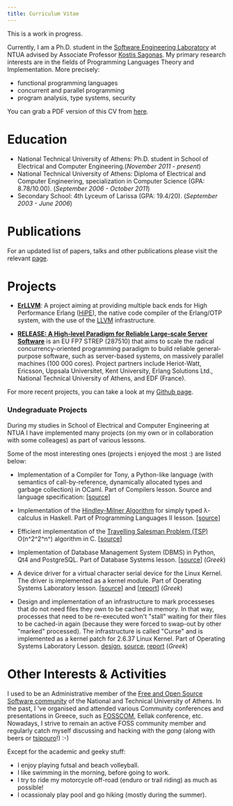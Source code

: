 ```yaml
---
title: Curriculum Vitae
---
```


This is a work in progress.


Currently, I am a Ph.D. student in the [Software Engineering
Laboratory](http://www.softlab.ntua.gr/) at NTUA advised by Associate Professor
[Kostis Sagonas](http://user.it.uu.se/~kostis). My primary research interests
are in the fields of Programming Languages Theory and Implementation. More
precisely:

* functional programming languages
* concurrent and parallel programming
* program analysis, type systems, security

You can grab a PDF version of this CV from [here](files/Yiannis-Tsiouris-CV.pdf).

# Education

* National Technical University of Athens: Ph.D. student in School of Electrical
  and Computer Engineering.(*November 2011 - present*)
* National Technical University of Athens: Diploma of Electrical and Computer
  Engineering, specialization in Computer Science (GPA: 8.78/10.00). (*September
  2006 - October 2011*)
* Secondary School: 4th Lyceum of Larissa (GPA: 19.4/20). (*September 2003 -
  June 2006*)


# Publications

For an updated list of papers, talks and other publications please visit the
relevant [page](pubs.html).


# Projects

* **[ErLLVM](http://erllvm.softlab.ntua.gr)**: A project aiming at providing
    multiple back ends for High Performance Erlang
    ([HiPE](http://www.it.uu.se/research/group/hipe/)), the native code compiler
    of the Erlang/OTP system, with the use of the [LLVM](http://llvm.org/)
    infrastructure.

* **[RELEASE: A High-level Paradigm for Reliable Large-scale Server
    Software](http://www.release-project.eu/)** is an EU FP7 STREP (287510) that
    aims to scale the radical concurrency-oriented programming paradigm to build
    reliable general-purpose software, such as server-based systems, on
    massively parallel machines (100 000 cores). Project partners include
    Heriot-Watt, Ericsson, Uppsala Universitet, Kent University, Erlang
    Solutions Ltd., National Technical University of Athens, and EDF (France).

For more recent projects, you can take a look at my [Github
page](http://www.github.com/yiannist/ "Github").


### Undegraduate Projects

During my studies in School of Electrical and Computer Engineering at NTUA I
have implemented many projects (on my own or in collaboration with some
colleages) as part of various lessons.

Some of the most interesting ones (projects i enjoyed the most :) are listed
below:

* Implementation of a Compiler for Tony, a Python-like language (with semantics
  of call-by-reference, dynamically allocated types and garbage collection) in
  OCaml. Part of Compilers lesson. Source and language specification:
  [[source](files/compiler.tar.gz "Tonyc")]

* Implementation of the [Hindley-Milner
  Algorithm](http://en.wikipedia.org/wiki/Type_inference "Type Inference") for
  simply typed λ-calculus in Haskell. Part of Programming Languages II
  lesson. [[source](files/typeinf.tar.gz "Type Infererence")]

* Efficient implementation of the [Travelling Salesman Problem
  (TSP)](http://en.wikipedia.org/wiki/Travelling_salesman_problem "TSP")
  O(n^2^2^n^) algorithm in C. [[source](files/tsp.tar.gz "TSP source")]

* Implementation of Database Management System (DBMS) in Python, Qt4 and
  PostgreSQL. Part of Database Systems lesson. [[source](files/pydbms.tar.gz
  "Pydbms")] (*Greek*)

* A device driver for a virtual character serial device for the Linux Kernel.
  The driver is implemented as a kernel module. Part of Operating Systems
  Laboratory lesson. [[source](files/lunix.tar.gz "Lunix")] and
  [[report](files/lunix.pdf "Report")] (*Greek*)

* Design and implementation of an infrastructure to mark processeses that do not
  need files they own to be cached in memory. In that way, processes that need
  to be re-executed won't "stall" waiting for their files to be cached-in again
  (because they were forced to swap-out by other "marked" processed). The
  infrastructure is called "Curse" and is implemented as a kernel patch for
  2.6.37 Linux Kernel. Part of Operating Systems Laboratory
  Lesson. [design](files/curse-design.pdf "Design"),
  [source](files/curse.tar.gz "Curse"), [report](files/curse-report.pdf
  "Report") (*Greek*)


# Other Interests & Activities

I used to be an Administrative member of the
[Free and Open Source Software community](http://foss.ntua.gr) of the National
and Technical University of Athens. In the past, I 've organised and attended
various Community conferences and presentations in Greece, such as
[FOSSCOM](http://fosscomm.gr), Eellak conference, etc. Nowadays, I strive to
remain an active FOSS community member and regularly catch myself discussing and
hacking with the *gang* (along with beers or
[tsipouro](https://en.wikipedia.org/wiki/Tsipouro)!)  :-)

Except for the academic and geeky stuff:

* I enjoy playing futsal and beach volleyball.
* I like swimming in the morning, before going to work.
* I try to ride my motorcycle off-road (enduro or trail riding) as much as
possible!
* I ocassionaly play pool and go hiking (mostly during the summer).
